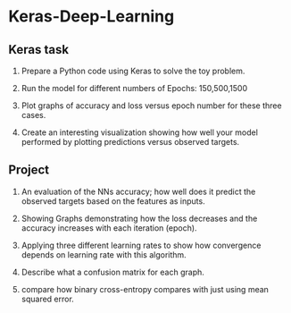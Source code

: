 # Keras-Deep-Learning

## Keras task

1. Prepare a Python code using Keras to solve the toy problem.

2. Run the model for different numbers of Epochs: 150,500,1500

3. Plot graphs of accuracy and loss versus epoch number for these three cases.

4. Create an interesting visualization showing how well your model performed by plotting predictions versus observed targets.

## Project


1. An evaluation of the NNs accuracy; how well does it predict the observed targets based on the features as inputs.

2. Showing Graphs demonstrating how the loss decreases and the accuracy increases with each iteration (epoch). 

3. Applying three different learning rates to show how convergence depends on learning rate with this algorithm.

4. Describe what a confusion matrix for each graph.

5. compare how binary cross-entropy compares with just using mean squared error.



